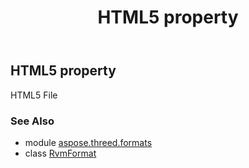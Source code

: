 ﻿---
title: HTML5 property
second_title: Aspose.3D for Python via .NET API References
description: 
type: docs
weight: 330
url: /python-net/aspose.threed.formats/rvmformat/html5/
is_root: false
---

## HTML5 property


HTML5 File

### See Also
* module [aspose.threed.formats](../../)
* class [RvmFormat](/3d/python-net/aspose.threed.formats/rvmformat)
